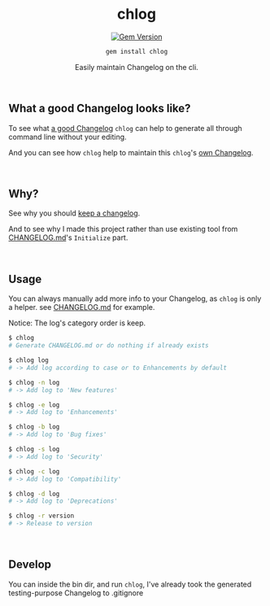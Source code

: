 <div align="center">

# chlog

[![Gem Version](https://badge.fury.io/rb/chlog.svg)](https://rubygems.org/gems/chlog) 

```bash
gem install chlog
```

Easily maintain Changelog on the cli.

<br>

</div>


## What a good Changelog looks like?

To see what [a good Changelog](./A_GOOD_CHANGELOG.md) `chlog` can help to generate all through command line without your editing.

And you can see how `chlog` help to maintain this `chlog`'s [own Changelog](./CHANGELOG.md).

<br>


## Why?

See why you should [keep a changelog](https://github.com/olivierlacan/keep-a-changelog).

And to see why I made this project rather than use existing tool from [CHANGELOG.md](./CHANGELOG.md)'s `Initialize` part.

<br>


## Usage

You can always manually add more info to your Changelog, as `chlog` is only a helper. see [CHANGELOG.md](./CHANGELOG.md) for example.

Notice: The log's category order is keep.

```bash
$ chlog
# Generate CHANGELOG.md or do nothing if already exists

$ chlog log
# -> Add log according to case or to Enhancements by default

$ chlog -n log
# -> Add log to 'New features'

$ chlog -e log
# -> Add log to 'Enhancements'

$ chlog -b log
# -> Add log to 'Bug fixes'

$ chlog -s log
# -> Add log to 'Security'

$ chlog -c log
# -> Add log to 'Compatibility'

$ chlog -d log
# -> Add log to 'Deprecations'

$ chlog -r version
# -> Release to version
```

<br>

## Develop

You can inside the bin dir, and run `chlog`, I've already took the generated testing-purpose Changelog to .gitignore

<br>
